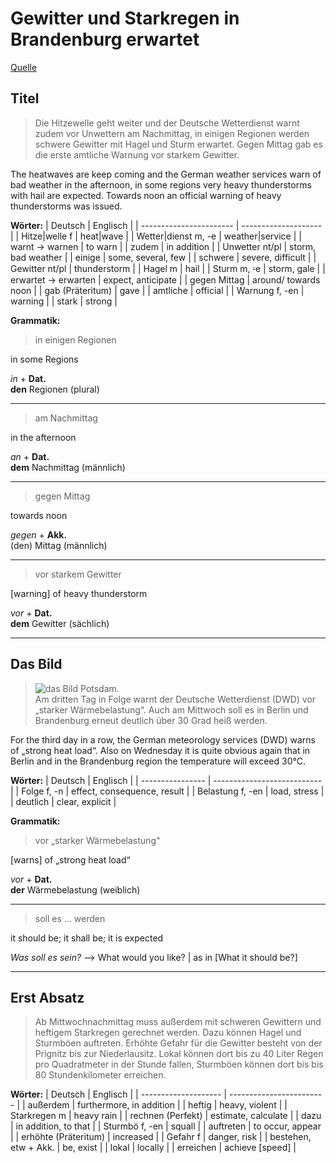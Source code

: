 # Gewitter und Starkregen in Brandenburg erwartet

[Artikel]: https://www.maz-online.de/Brandenburg/Wetterdienst-warnt-vor-Hitze-und-schwerem-Gewitter-in-Brandenburg

[Quelle][Artikel]

## Titel
>Die Hitzewelle geht weiter und der Deutsche Wetterdienst warnt zudem vor Unwettern am Nachmittag, in einigen Regionen werden schwere Gewitter mit Hagel und Sturm erwartet. Gegen Mittag gab es die erste amtliche Warnung vor starkem Gewitter.

The heatwaves are keep coming and the German weather services warn of bad weather in the afternoon, in some regions very heavy thunderstorms with hail are expected. Towards noon an official warning of heavy thunderstorms was issued.

**Wörter:**
| Deutsch                 | Englisch             |
| ----------------------- | -------------------- |
| Hitze\|welle f          | heat\|wave           |
| Wetter\|dienst m, -e    | weather\|service     |
| warnt $\to$ warnen      | to warn              |
| zudem                   | in addition          |
| Unwetter nt/pl          | storm, bad weather   |
| einige                  | some, several, few   |
| schwere                 | severe, difficult    |
| Gewitter nt/pl          | thunderstorm         |
| Hagel m                 | hail                 |
| Sturm m, ⸚e             | storm, gale          |
| erwartet $\to$ erwarten | expect, anticipate   |
| gegen Mittag            | around/ towards noon |
| gab (Präteritum)        | gave                 |
| amtliche                | official             |
| Warnung f, -en          | warning              |
| stark                   | strong               |

**Grammatik:**

> in einigen Regionen

in some Regions

*in* + **Dat.**\
**den** Regionen (plural)

---

> am Nachmittag

in the afternoon

*an* + **Dat.**\
**dem** Nachmittag (männlich)

---

> gegen Mittag

towards noon

*gegen* + **Akk.**\
(den) Mittag (männlich)

---

> vor starkem Gewitter

[warning] of heavy thunderstorm

*vor* + **Dat.**\
**dem** Gewitter (sächlich)

---

## Das Bild

> ![das Bild](https://www.maz-online.de/var/storage/images/maz/brandenburg/wetterdienst-warnt-vor-hitze-und-schwerem-gewitter-in-brandenburg/690886201-23-ger-DE/Gewitterfront-erreicht-Brandenburg-am-Mittag_big_teaser_article.jpg)
> Potsdam.\
> Am dritten Tag in Folge warnt der Deutsche Wetterdienst (DWD) vor „starker Wärmebelastung“. Auch am Mittwoch soll es in Berlin und Brandenburg erneut deutlich über 30 Grad heiß werden.

For the third day in a row, the German meteorology services (DWD) warns of „strong heat load“. Also on Wednesday it is quite obvious again that in Berlin and in the Brandenburg region the temperature will exceed 30°C.

**Wörter:**
| Deutsch          | Englisch                    |
| ---------------- | --------------------------- |
| Folge f, -n      | effect, consequence, result |
| Belastung f, -en | load, stress                |
| deutlich         | clear, explicit             |

**Grammatik:**

> vor „starker Wärmebelastung“

[warns] of „strong heat load“

*vor* + **Dat.**\
**der** Wärmebelastung (weiblich)

---

> soll es … werden

it should be; it shall be; it is expected

*Was soll es sein?* —> What would you like? | as in \[What it should be?\]

---

## Erst Absatz

> Ab Mittwochnachmittag muss außerdem mit schweren Gewittern und heftigem Starkregen gerechnet werden. Dazu können Hagel und Sturmböen auftreten. Erhöhte Gefahr für die Gewitter besteht von der Prignitz bis zur Niederlausitz. Lokal können dort bis zu 40 Liter Regen pro Quadratmeter in der Stunde fallen, Sturmböen können dort bis bis 80 Stundenkilometer erreichen.

**Wörter:**
| Deutsch              | Englisch                 |
| -------------------- | ------------------------ |
| außerdem             | furthermore, in addition |
| heftig               | heavy, violent           |
| Starkregen m         | heavy rain               |
| rechnen (Perfekt)    | estimate, calculate      |
| dazu                 | in addition, to that     |
| Sturmbö f, -en       | squall                   |
| auftreten            | to occur, appear         |
| erhöhte (Präteritum) | increased                |
| Gefahr f             | danger, risk             |
| bestehen, etw + Akk. | be, exist                |
| lokal                | locally                  |
| erreichen            | achieve \[speed\]          |


